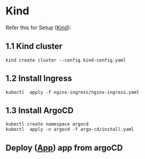 # Kind

Refer this for Setup ([Kind](https://kind.sigs.k8s.io/docs/user/quick-start/#installation)):

## 1.1 Kind cluster
```
kind create cluster --config kind-config.yaml
```

## 1.2 Install Ingress
```
kubectl  apply -f nginx-ingress/nginx-ingress.yaml
```

## 1.3 Install ArgoCD
```
kubectl create namespace argocd
kubectl  apply -n argocd -f argo-cd/install.yaml 
```
##  Deploy ([App](./goApp)) app from argoCD

